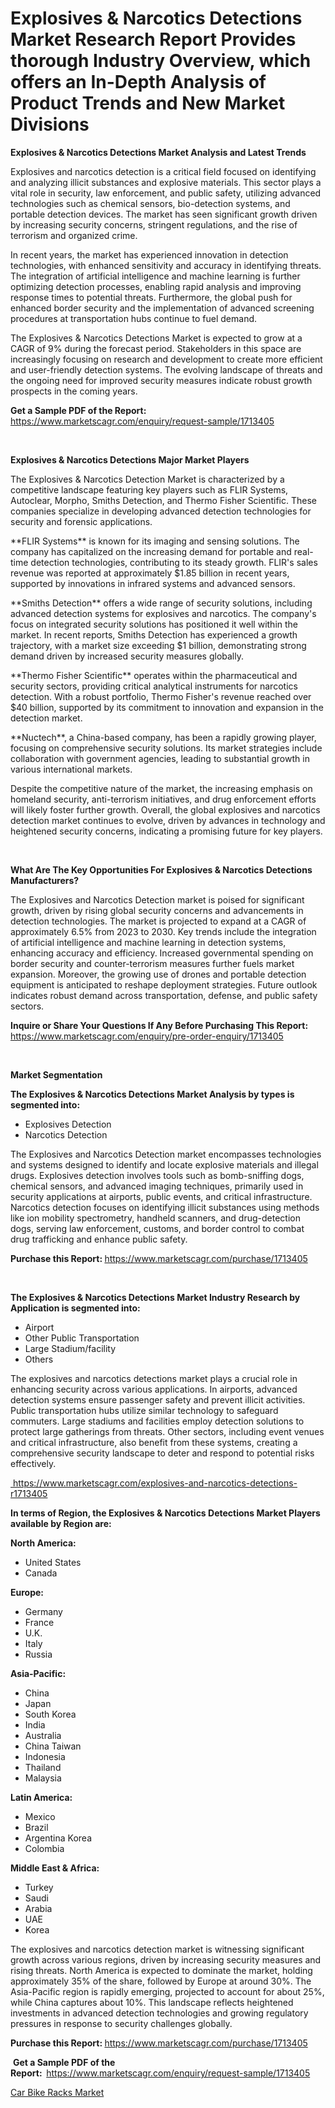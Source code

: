 <p><h1>Explosives & Narcotics Detections Market Research Report Provides thorough Industry Overview, which offers an In-Depth Analysis of Product Trends and New Market Divisions</h1></p><p><strong>Explosives & Narcotics Detections Market Analysis and Latest Trends</strong></p>
<p><p>Explosives and narcotics detection is a critical field focused on identifying and analyzing illicit substances and explosive materials. This sector plays a vital role in security, law enforcement, and public safety, utilizing advanced technologies such as chemical sensors, bio-detection systems, and portable detection devices. The market has seen significant growth driven by increasing security concerns, stringent regulations, and the rise of terrorism and organized crime.</p><p>In recent years, the market has experienced innovation in detection technologies, with enhanced sensitivity and accuracy in identifying threats. The integration of artificial intelligence and machine learning is further optimizing detection processes, enabling rapid analysis and improving response times to potential threats. Furthermore, the global push for enhanced border security and the implementation of advanced screening procedures at transportation hubs continue to fuel demand.</p><p>The Explosives & Narcotics Detections Market is expected to grow at a CAGR of 9% during the forecast period. Stakeholders in this space are increasingly focusing on research and development to create more efficient and user-friendly detection systems. The evolving landscape of threats and the ongoing need for improved security measures indicate robust growth prospects in the coming years.</p></p>
<p><strong>Get a Sample PDF of the Report:&nbsp;</strong> <a href="https://www.marketscagr.com/enquiry/request-sample/1713405?utm_campaign=3269&utm_medium=2&utm_source=Github&utm_content=ia&utm_term=28032025&utm_id=explosives-narcotics-detections">https://www.marketscagr.com/enquiry/request-sample/1713405</a></p>
<p>&nbsp;</p>
<p><strong>Explosives & Narcotics Detections Major Market Players</strong></p>
<p><p>The Explosives & Narcotics Detection Market is characterized by a competitive landscape featuring key players such as FLIR Systems, Autoclear, Morpho, Smiths Detection, and Thermo Fisher Scientific. These companies specialize in developing advanced detection technologies for security and forensic applications.</p><p>**FLIR Systems** is known for its imaging and sensing solutions. The company has capitalized on the increasing demand for portable and real-time detection technologies, contributing to its steady growth. FLIR's sales revenue was reported at approximately $1.85 billion in recent years, supported by innovations in infrared systems and advanced sensors.</p><p>**Smiths Detection** offers a wide range of security solutions, including advanced detection systems for explosives and narcotics. The company's focus on integrated security solutions has positioned it well within the market. In recent reports, Smiths Detection has experienced a growth trajectory, with a market size exceeding $1 billion, demonstrating strong demand driven by increased security measures globally.</p><p>**Thermo Fisher Scientific** operates within the pharmaceutical and security sectors, providing critical analytical instruments for narcotics detection. With a robust portfolio, Thermo Fisher's revenue reached over $40 billion, supported by its commitment to innovation and expansion in the detection market.</p><p>**Nuctech**, a China-based company, has been a rapidly growing player, focusing on comprehensive security solutions. Its market strategies include collaboration with government agencies, leading to substantial growth in various international markets.</p><p>Despite the competitive nature of the market, the increasing emphasis on homeland security, anti-terrorism initiatives, and drug enforcement efforts will likely foster further growth. Overall, the global explosives and narcotics detection market continues to evolve, driven by advances in technology and heightened security concerns, indicating a promising future for key players.</p></p>
<p>&nbsp;</p>
<p><strong>What Are The Key Opportunities For Explosives & Narcotics Detections Manufacturers?</strong></p>
<p><p>The Explosives and Narcotics Detection market is poised for significant growth, driven by rising global security concerns and advancements in detection technologies. The market is projected to expand at a CAGR of approximately 6.5% from 2023 to 2030. Key trends include the integration of artificial intelligence and machine learning in detection systems, enhancing accuracy and efficiency. Increased governmental spending on border security and counter-terrorism measures further fuels market expansion. Moreover, the growing use of drones and portable detection equipment is anticipated to reshape deployment strategies. Future outlook indicates robust demand across transportation, defense, and public safety sectors.</p></p>
<p><strong>Inquire or Share Your Questions If Any Before Purchasing This Report:</strong> <a href="https://www.marketscagr.com/enquiry/pre-order-enquiry/1713405?utm_campaign=3269&utm_medium=2&utm_source=Github&utm_content=ia&utm_term=28032025&utm_id=explosives-narcotics-detections">https://www.marketscagr.com/enquiry/pre-order-enquiry/1713405</a></p>
<p>&nbsp;</p>
<p><strong>Market Segmentation</strong></p>
<p><strong>The Explosives & Narcotics Detections Market Analysis by types is segmented into:</strong></p>
<p><ul><li>Explosives Detection</li><li>Narcotics Detection</li></ul></p>
<p><p>The Explosives and Narcotics Detection market encompasses technologies and systems designed to identify and locate explosive materials and illegal drugs. Explosives detection involves tools such as bomb-sniffing dogs, chemical sensors, and advanced imaging techniques, primarily used in security applications at airports, public events, and critical infrastructure. Narcotics detection focuses on identifying illicit substances using methods like ion mobility spectrometry, handheld scanners, and drug-detection dogs, serving law enforcement, customs, and border control to combat drug trafficking and enhance public safety.</p></p>
<p><strong>Purchase this Report:&nbsp;</strong><a href="https://www.marketscagr.com/purchase/1713405?utm_campaign=3269&utm_medium=2&utm_source=Github&utm_content=ia&utm_term=28032025&utm_id=explosives-narcotics-detections">https://www.marketscagr.com/purchase/1713405</a></p>
<p>&nbsp;</p>
<p><strong>The Explosives & Narcotics Detections Market Industry Research by Application is segmented into:</strong></p>
<p><ul><li>Airport</li><li>Other Public Transportation</li><li>Large Stadium/facility</li><li>Others</li></ul></p>
<p><p>The explosives and narcotics detections market plays a crucial role in enhancing security across various applications. In airports, advanced detection systems ensure passenger safety and prevent illicit activities. Public transportation hubs utilize similar technology to safeguard commuters. Large stadiums and facilities employ detection solutions to protect large gatherings from threats. Other sectors, including event venues and critical infrastructure, also benefit from these systems, creating a comprehensive security landscape to deter and respond to potential risks effectively.</p></p>
<p><a href="https://www.marketscagr.com/explosives-and-narcotics-detections-r1713405?utm_campaign=3269&utm_medium=2&utm_source=Github&utm_content=ia&utm_term=28032025&utm_id=explosives-narcotics-detections">&nbsp;https://www.marketscagr.com/explosives-and-narcotics-detections-r1713405</a></p>
<p><strong>In terms of Region, the Explosives & Narcotics Detections Market Players available by Region are:</strong></p>
<p>
    <p> <strong> North America: </strong>
        <ul>
            <li>United States</li>
            <li>Canada</li>
        </ul>
        </p> 
    <p> <strong> Europe: </strong>
        <ul>
            <li>Germany</li>
            <li>France</li>
            <li>U.K.</li>
            <li>Italy</li>
            <li>Russia</li>
        </ul>
        </p> 
    <p> <strong> Asia-Pacific: </strong>
        <ul>
            <li>China</li>
            <li>Japan</li>
            <li>South Korea</li>
            <li>India</li>
            <li>Australia</li>
            <li>China Taiwan</li>
            <li>Indonesia</li>
            <li>Thailand</li>
            <li>Malaysia</li>
        </ul>
        </p> 
    <p> <strong> Latin America: </strong>
        <ul>
            <li>Mexico</li>
            <li>Brazil</li>
            <li>Argentina Korea</li>
            <li>Colombia</li>
        </ul>
        </p> 
    <p> <strong> Middle East & Africa: </strong>
        <ul>
            <li>Turkey</li>
            <li>Saudi</li>
            <li>Arabia</li>
            <li>UAE</li>
            <li>Korea</li>
        </ul>
    </p>
    </p>
<p><p>The explosives and narcotics detection market is witnessing significant growth across various regions, driven by increasing security measures and rising threats. North America is expected to dominate the market, holding approximately 35% of the share, followed by Europe at around 30%. The Asia-Pacific region is rapidly emerging, projected to account for about 25%, while China captures about 10%. This landscape reflects heightened investments in advanced detection technologies and growing regulatory pressures in response to security challenges globally.</p></p>
<p><strong>Purchase this Report: </strong><a href="https://www.marketscagr.com/purchase/1713405?utm_campaign=3269&utm_medium=2&utm_source=Github&utm_content=ia&utm_term=28032025&utm_id=explosives-narcotics-detections">https://www.marketscagr.com/purchase/1713405</a></p>
<p>&nbsp;<strong>Get a Sample PDF of the Report:&nbsp;&nbsp;</strong><a href="https://www.marketscagr.com/enquiry/request-sample/1713405?utm_campaign=3269&utm_medium=2&utm_source=Github&utm_content=ia&utm_term=28032025&utm_id=explosives-narcotics-detections">https://www.marketscagr.com/enquiry/request-sample/1713405</a></p>
<p><strong></strong></p>
<p><p><a href="https://github.com/lefiobakali/Market-Research-Report-List-1/blob/main/car-bike-racks-market.md?utm_campaign=3269&utm_medium=2&utm_source=Github&utm_content=ia&utm_term=28032025&utm_id=explosives-narcotics-detections">Car Bike Racks Market</a></p></p>